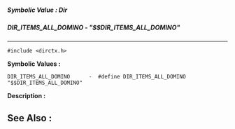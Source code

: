 ##### Symbolic Value : Dir
##### DIR_ITEMS_ALL_DOMINO - "$$DIR_ITEMS_ALL_DOMINO"
---
```
#include <dirctx.h>
```

**Symbolic Values :**

	DIR_ITEMS_ALL_DOMINO	  -  #define DIR_ITEMS_ALL_DOMINO 	"$$DIR_ITEMS_ALL_DOMINO"


**Description :**




**See Also :**
---
